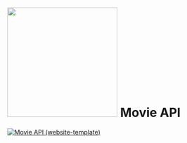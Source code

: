 # <img src="https://user-images.githubusercontent.com/30021708/164949488-7e02ef12-350e-4469-a65b-442f82de1250.png" style="width:250px"/> Movie API


[![Movie API (website-template)](https://img.youtube.com/vi/NMzb8oRjKm8/0.jpg)](http://www.youtube.com/watch?v=NMzb8oRjKm8)
